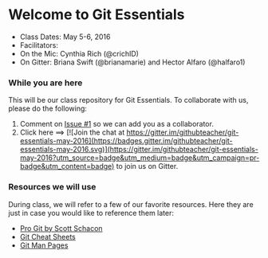 # Welcome to Git Essentials

- Class Dates: May 5-6, 2016
- Facilitators:
 - On the Mic: Cynthia Rich (@crichID)
 - On Gitter: Briana Swift (@brianamarie) and Hector Alfaro (@halfaro1)

### While you are here

This will be our class repository for Git Essentials. To collaborate with us, please do the following:

1. Comment on [Issue #1](https://github.com/githubteacher/git-essentials-may-2016/issues/1) so we can add you as a collaborator.
2. Click here ==> [![Join the chat at https://gitter.im/githubteacher/git-essentials-may-2016](https://badges.gitter.im/githubteacher/git-essentials-may-2016.svg)](https://gitter.im/githubteacher/git-essentials-may-2016?utm_source=badge&utm_medium=badge&utm_campaign=pr-badge&utm_content=badge) to join us on Gitter.

### Resources we will use

During class, we will refer to a few of our favorite resources. Here they are just in case you would like to reference them later:

- [Pro Git by Scott Schacon](https://git-scm.com/book/en/v2)
- [Git Cheat Sheets](https://training.github.com/resources/)
- [Git Man Pages](https://git-scm.com/docs)
